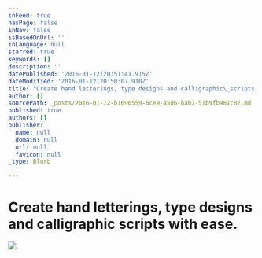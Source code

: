```yaml
---
inFeed: true
hasPage: false
inNav: false
isBasedOnUrl: ''
inLanguage: null
starred: true
keywords: []
description: ''
datePublished: '2016-01-12T20:51:41.915Z'
dateModified: '2016-01-12T20:50:07.910Z'
title: "Create hand letterings, type designs and calligraphic\_scripts with ease."
author: []
sourcePath: _posts/2016-01-12-b1696559-6ce9-45d6-bab7-51b9fb981c87.md
published: true
authors: []
publisher:
  name: null
  domain: null
  url: null
  favicon: null
_type: Blurb

---
```

# Create hand letterings, type designs and calligraphic scripts with ease.
![](https://the-grid-user-content.s3-us-west-2.amazonaws.com/a6c28276-6d9f-4ffc-8707-b912ec01a3b7.png)